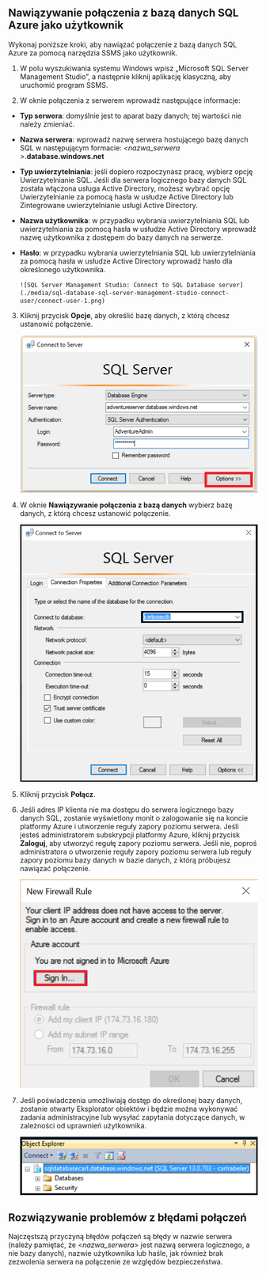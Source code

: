 ## Nawiązywanie połączenia z bazą danych SQL Azure jako użytkownik

Wykonaj poniższe kroki, aby nawiązać połączenie z bazą danych SQL Azure za pomocą narzędzia SSMS jako użytkownik.

1. W polu wyszukiwania systemu Windows wpisz „Microsoft SQL Server Management Studio”, a następnie kliknij aplikację klasyczną, aby uruchomić program SSMS.

2. W oknie połączenia z serwerem wprowadź następujące informacje:

- **Typ serwera**: domyślnie jest to aparat bazy danych; tej wartości nie należy zmieniać.
 - **Nazwa serwera**: wprowadź nazwę serwera hostującego bazę danych SQL w następującym formacie: *&lt;nazwa_serwera >*.**database.windows.net**
 - **Typ uwierzytelniania**: jeśli dopiero rozpoczynasz pracę, wybierz opcję Uwierzytelnianie SQL. Jeśli dla serwera logicznego bazy danych SQL została włączona usługa Active Directory, możesz wybrać opcję Uwierzytelnianie za pomocą hasła w usłudze Active Directory lub Zintegrowane uwierzytelnianie usługi Active Directory.
 - **Nazwa użytkownika**: w przypadku wybrania uwierzytelniania SQL lub uwierzytelniania za pomocą hasła w usłudze Active Directory wprowadź nazwę użytkownika z dostępem do bazy danych na serwerze.
 - **Hasło**: w przypadku wybrania uwierzytelniania SQL lub uwierzytelniania za pomocą hasła w usłudze Active Directory wprowadź hasło dla określonego użytkownika.
   
       ![SQL Server Management Studio: Connect to SQL Database server](./media/sql-database-sql-server-management-studio-connect-user/connect-user-1.png)

3. Kliknij przycisk **Opcje**, aby określić bazę danych, z którą chcesz ustanowić połączenie.

      ![SQL Server Management Studio: łączenie z serwerem bazy danych SQL](./media/sql-database-sql-server-management-studio-connect-user/connect-user-2.png)
 
4. W oknie **Nawiązywanie połączenia z bazą danych** wybierz bazę danych, z którą chcesz ustanowić połączenie.

     ![SQL Server Management Studio: łączenie z serwerem bazy danych SQL](./media/sql-database-sql-server-management-studio-connect-user/connect-user-3.png)

5. Kliknij przycisk **Połącz**.
 
6. Jeśli adres IP klienta nie ma dostępu do serwera logicznego bazy danych SQL, zostanie wyświetlony monit o zalogowanie się na koncie platformy Azure i utworzenie reguły zapory poziomu serwera. Jeśli jesteś administratorem subskrypcji platformy Azure, kliknij przycisk **Zaloguj**, aby utworzyć regułę zapory poziomu serwera. Jeśli nie, poproś administratora o utworzenie reguły zapory poziomu serwera lub reguły zapory poziomu bazy danych w bazie danych, z którą próbujesz nawiązać połączenie.
 
      ![SQL Server Management Studio: łączenie z serwerem bazy danych SQL](./media/sql-database-sql-server-management-studio-connect-user/connect-user-4.png)
 
7. Jeśli poświadczenia umożliwiają dostęp do określonej bazy danych, zostanie otwarty Eksplorator obiektów i będzie można wykonywać zadania administracyjne lub wysyłać zapytania dotyczące danych, w zależności od uprawnień użytkownika.
  
      ![SQL Server Management Studio: łączenie z serwerem bazy danych SQL](./media/sql-database-sql-server-management-studio-connect-user/connect-user-5.png)
      
 
 ## Rozwiązywanie problemów z błędami połączeń

Najczęstszą przyczyną błędów połączeń są błędy w nazwie serwera (należy pamiętać, że <*nazwa_serwera*> jest nazwą serwera logicznego, a nie bazy danych), nazwie użytkownika lub haśle, jak również brak zezwolenia serwera na połączenie ze względów bezpieczeństwa. 





<!--HONumber=Jun16_HO2-->


